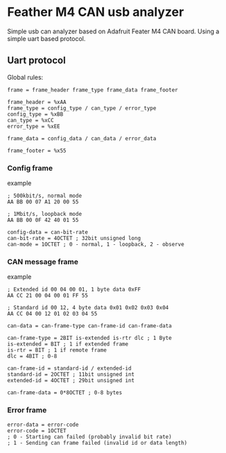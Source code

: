 # Feather M4 CAN usb analyzer

Simple usb can analyzer based on Adafruit Feater M4 CAN board. Using a simple uart based protocol.

## Uart protocol

Global rules:

```abnf
frame = frame_header frame_type frame_data frame_footer

frame_header = %xAA
frame_type = config_type / can_type / error_type
config_type = %xBB
can_type = %xCC
error_type = %xEE

frame_data = config_data / can_data / error_data

frame_footer = %x55
```

### Config frame

example
```abnf
; 500kbit/s, normal mode
AA BB 00 07 A1 20 00 55

; 1Mbit/s, loopback mode
AA BB 00 0F 42 40 01 55
```


```abnf
config-data = can-bit-rate
can-bit-rate = 4OCTET ; 32bit unsigned long
can-mode = 1OCTET ; 0 - normal, 1 - loopback, 2 - observe
```

### CAN message frame

example
```abnf
; Extended id 00 04 00 01, 1 byte data 0xFF
AA CC 21 00 04 00 01 FF 55
```

```abnf
; Standard id 00 12, 4 byte data 0x01 0x02 0x03 0x04
AA CC 04 00 12 01 02 03 04 55
```

```abnf
can-data = can-frame-type can-frame-id can-frame-data

can-frame-type = 2BIT is-extended is-rtr dlc ; 1 Byte
is-extended = BIT ; 1 if extended frame
is-rtr = BIT ; 1 if remote frame
dlc = 4BIT ; 0-8

can-frame-id = standard-id / extended-id
standard-id = 2OCTET ; 11bit unsigned int
extended-id = 4OCTET ; 29bit unsigned int

can-frame-data = 0*8OCTET ; 0-8 bytes
```

### Error frame

```abnf
error-data = error-code
error-code = 1OCTET
; 0 - Starting can failed (probably invalid bit rate)
; 1 - Sending can frame failed (invalid id or data length)
```